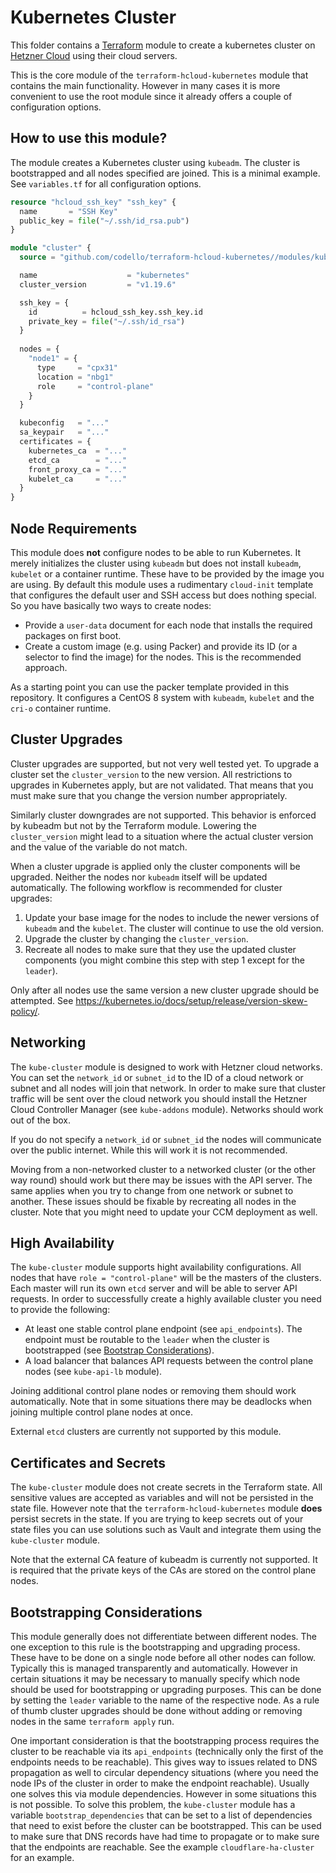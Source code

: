# Kubernetes Cluster
This folder contains a [Terraform](https://www.terraform.io/) module to create a kubernetes cluster on
[Hetzner Cloud](https://www.hetzner.com/cloud) using their cloud servers.

This is the core module of the `terraform-hcloud-kubernetes` module that contains the main functionality. However in
many cases it is more convenient to use the root module since it already offers a couple of configuration options.

## How to use this module?
The module creates a Kubernetes cluster using `kubeadm`. The cluster is bootstrapped and all nodes specified are
joined. This is a minimal example. See `variables.tf` for all configuration options.

```terraform
resource "hcloud_ssh_key" "ssh_key" {
  name       = "SSH Key"
  public_key = file("~/.ssh/id_rsa.pub")
}

module "cluster" {
  source = "github.com/codello/terraform-hcloud-kubernetes//modules/kube-cluster?ref=v0.1.0"

  name                    = "kubernetes"
  cluster_version         = "v1.19.6"

  ssh_key = {
    id          = hcloud_ssh_key.ssh_key.id
    private_key = file("~/.ssh/id_rsa")
  }
  
  nodes = {
    "node1" = {
      type     = "cpx31"
      location = "nbg1"
      role     = "control-plane"
    }
  }

  kubeconfig   = "..."
  sa_keypair   = "..."
  certificates = {
    kubernetes_ca  = "..."
    etcd_ca        = "..."
    front_proxy_ca = "..."
    kubelet_ca     = "..."
  }
}
```

## Node Requirements
This module does **not** configure nodes to be able to run Kubernetes. It merely initializes the cluster using
`kubeadm` but does not install `kubeadm`, `kubelet` or a container runtime. These have to be provided by the image you
are using. By default this module uses a rudimentary `cloud-init` template that configures the default user and SSH
access but does nothing special. So you have basically two ways to create nodes:
- Provide a `user-data` document for each node that installs the required packages on first boot.
- Create a custom image (e.g. using Packer) and provide its ID (or a selector to find the image) for the nodes. This is
  the recommended approach.

As a starting point you can use the packer template provided in this repository. It configures a CentOS 8 system with
`kubeadm`, `kubelet` and the `cri-o` container runtime.

## Cluster Upgrades
Cluster upgrades are supported, but not very well tested yet. To upgrade a cluster set the `cluster_version` to the new
version. All restrictions to upgrades in Kubernetes apply, but are not validated. That means that you must make sure
that you change the version number appropriately.

Similarly cluster downgrades are not supported. This behavior is enforced by kubeadm but not by the Terraform module.
Lowering the `cluster_version` might lead to a situation where the actual cluster version and the value of the variable
do not match.

When a cluster upgrade is applied only the cluster components will be upgraded. Neither the nodes nor `kubeadm` itself
will be updated automatically. The following workflow is recommended for cluster upgrades:

1. Update your base image for the nodes to include the newer versions of `kubeadm` and the `kubelet`. The cluster will
   continue to use the old version.
2. Upgrade the cluster by changing the `cluster_version`.
3. Recreate all nodes to make sure that they use the updated cluster components (you might combine this step with step
   1 except for the `leader`).

Only after all nodes use the same version a new cluster upgrade should be attempted. See
https://kubernetes.io/docs/setup/release/version-skew-policy/.

## Networking
The `kube-cluster` module is designed to work with Hetzner cloud networks. You can set the `network_id` or `subnet_id`
to the ID of a cloud network or subnet and all nodes will join that network. In order to make sure that cluster traffic
will be sent over the cloud network you should install the Hetzner Cloud Controller Manager (see `kube-addons` module).
Networks should work out of the box.

If you do not specify a `network_id` or `subnet_id` the nodes will communicate over the public internet. While this
will work it is not recommended.

Moving from a non-networked cluster to a networked cluster (or the other way round) should work but there may be issues
with the API server. The same applies when you try to change from one network or subnet to another. These issues should
be fixable by recreating all nodes in the cluster. Note that you might need to update your CCM deployment as well.

## High Availability
The `kube-cluster` module supports hight availability configurations. All nodes that have `role = "control-plane"` will
be the masters of the clusters. Each master will run its own `etcd` server and will be able to server API requests. In
order to successfully create a highly available cluster you need to provide  the following:

- At least one stable control plane endpoint (see `api_endpoints`). The endpoint must be routable to the `leader` when
  the cluster is bootstrapped (see [Bootstrap Considerations](#Bootsrap_Considerations)).
- A load balancer that balances API requests between the control plane nodes (see `kube-api-lb` module).

Joining additional control plane nodes or removing them should work automatically. Note that in some situations there
may be deadlocks when joining multiple control plane nodes at once.

External `etcd` clusters are currently not supported by this module.

## Certificates and Secrets
The `kube-cluster` module does not create secrets in the Terraform state. All sensitive values are accepted as
variables and will not be persisted in the state file. However note that the `terraform-hcloud-kubernetes` module
**does** persist secrets in the state. If you are trying to keep secrets out of your state files you can use solutions
such as Vault and integrate them using the `kube-cluster` module.

Note that the external CA feature of kubeadm is currently not supported. It is required that the private keys of the
CAs are stored on the control plane nodes.

## Bootstrapping Considerations
This module generally does not differentiate between different nodes. The one exception to this rule is the
bootstrapping and upgrading process. These have to be done on a single node before all other nodes can follow.
Typically this is managed transparently and automatically. However in certain situations it may be necessary to
manually specify which node should be used for bootstrapping or upgrading purposes. This can be done by setting the
`leader` variable to the name of the respective node. As a rule of thumb cluster upgrades should be done without
adding or removing nodes in the same `terraform apply` run.

One important consideration is that the bootstrapping process requires the cluster to be reachable via its
`api_endpoints` (technically only the first of the endpoints needs to be reachable). This gives way to issues related
to DNS propagation as well to circular dependency situations (where you need the node IPs of the cluster in order to
make the endpoint reachable). Usually one solves this via module dependencies. However in some situations this is not
possible. To solve this problem, the `kube-cluster` module has a variable `bootstrap_dependencies` that can be set to
a list of dependencies that need to exist before the cluster can be bootstrapped. This can be used to make sure that
DNS records have had time to propagate or to make sure that the endpoints are reachable. See the example
`cloudflare-ha-cluster` for an example.

